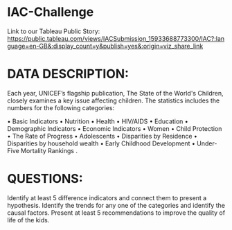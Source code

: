 # IAC-Challenge
Link to our Tableau Public Story: https://public.tableau.com/views/IACSubmission_15933688773300/IAC?:language=en-GB&:display_count=y&publish=yes&:origin=viz_share_link

# DATA DESCRIPTION: 
Each year, UNICEF’s flagship publication, The State of the World's Children, closely examines a key issue affecting children. The statistics includes the numbers for the following categories:

• Basic Indicators                                          • Nutrition                                   • Health                                                                  • HIV/AIDS                                                  • Education                                   • Demographic Indicators 
• Economic Indicators                                       • Women                                       • Child Protection 
• The Rate of Progress                                      • Adolescents                                 • Disparities by Residence 
• Disparities by household wealth                           • Early Childhood Development                 • Under-Five Mortality Rankings .

# QUESTIONS:

Identify at least 5 difference indicators and connect them to present a hypothesis.
Identify the trends for any one of the categories and identify the causal factors.
Present at least 5 recommendations to improve the quality of life of the kids.
